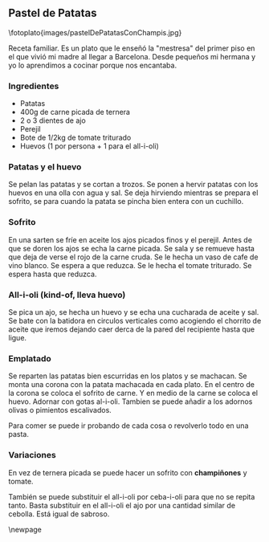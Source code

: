 ## Pastel de Patatas

\fotoplato{images/pastelDePatatasConChampis.jpg}

Receta familiar.
Es un plato que le enseñó la "mestresa" del primer piso en el que vivió mi madre al llegar a Barcelona.
Desde pequeños mi hermana y yo lo aprendimos a cocinar porque nos encantaba.

### Ingredientes

- Patatas
- 400g de carne picada de ternera
- 2 o 3 dientes de ajo
- Perejil
- Bote de 1/2kg de tomate triturado
- Huevos (1 por persona + 1 para el all-i-oli)

### Patatas y el huevo

Se pelan las patatas y se cortan a trozos.
Se ponen a hervir patatas con los huevos en una olla con agua y sal.
Se deja hirviendo mientras se prepara el sofrito, se para cuando la patata se pincha bien entera con un cuchillo.

### Sofrito

En una sarten se fríe en aceite los ajos picados finos y el perejil.
Antes de que se doren los ajos se echa la carne picada.
Se sala y se remueve hasta que deja de verse el rojo de la carne cruda.
Se le hecha un vaso de cafe de vino blanco.
Se espera a que reduzca.
Se le hecha el tomate triturado.
Se espera hasta que reduzca.

### All-i-oli (kind-of, lleva huevo)

Se pica un ajo, se hecha un huevo y se echa una cucharada de aceite y sal.
Se bate con la batidora en circulos verticales
como acogiendo el chorrito de aceite que iremos dejando caer derca de la pared del recipiente
hasta que ligue.

### Emplatado

Se reparten las patatas bien escurridas en los platos y se machacan.
Se monta una corona con la patata machacada en cada plato.
En el centro de la corona se coloca el sofrito de carne.
Y en medio de la carne se coloca el huevo.
Adornar con gotas al-i-oli.
Tambien se puede añadir a los adornos olivas o pimientos escalivados.

Para comer se puede ir probando de cada cosa o revolverlo todo en una pasta.


### Variaciones

En vez de ternera picada se puede hacer un sofrito con **champiñones** y tomate.

También se puede substituir el all-i-oli por ceba-i-oli para que no se repita tanto.
Basta substituir en el all-i-oli el ajo por una cantidad similar de cebolla.
Está igual de sabroso.





\newpage
